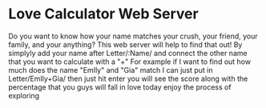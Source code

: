 # Love Calculator Web Server
Do you want to know how your name matches your crush, your friend, your family, and your anything?
This web server will help to find that out!
By simplyly add your name after Letter/:Name/ and connect the other name that you want to calculate with a "+"
For example if I want to find out how much does the name "EmIly" and "Gia" match I can just put in Letter/EmIly+Gia/
then just hit enter you will see the score
along with the percentage that you guys will fall in love today
enjoy the process of exploring 